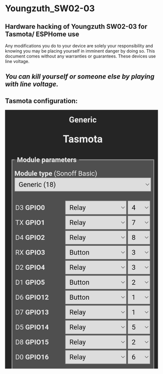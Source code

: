 # Youngzuth_SW02-03
## Hardware hacking of Youngzuth SW02-03 for Tasmota/ ESPHome use

Any modifications you do to your device are solely your responsibility and knowing you may be placing yourself in imminent danger by doing so. This document comes without any warranties or guarantees. These devices use line voltage.
## _You can kill yourself or someone else by playing with line voltage._

## Tasmota configuration:

![Tasmota Configuration](https://github.com/r2db/Youngzuth_SW02-03/blob/main/Tasmota.png)
